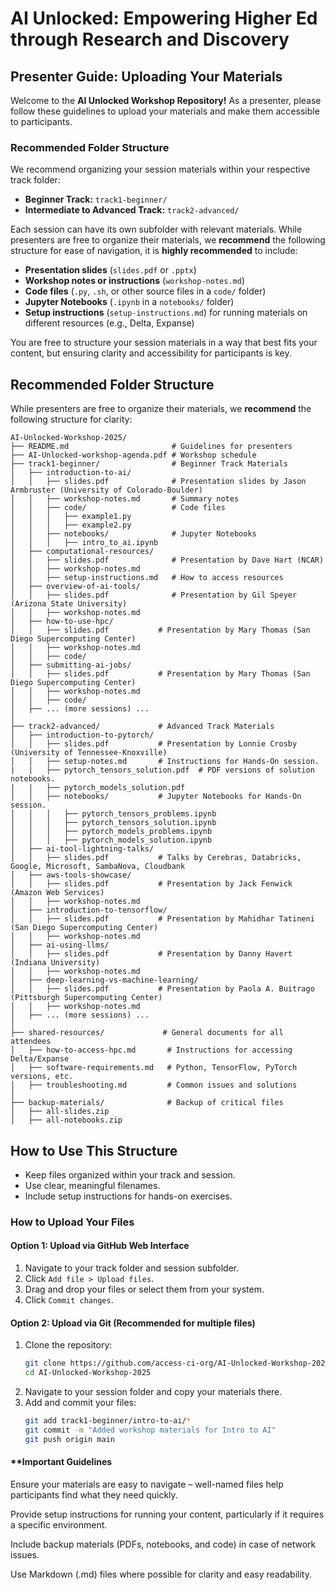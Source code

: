 # AI Unlocked: Empowering Higher Ed through Research and Discovery  
## **Presenter Guide: Uploading Your Materials**  

Welcome to the **AI Unlocked Workshop Repository!** As a presenter, please follow these guidelines to upload your materials and make them accessible to participants.  

### **Recommended Folder Structure**  
We recommend organizing your session materials within your respective track folder:  
- **Beginner Track:** `track1-beginner/`
- **Intermediate to Advanced Track:** `track2-advanced/`

Each session can have its own subfolder with relevant materials. While presenters are free to organize their materials, we **recommend** the following structure for ease of navigation, it is **highly recommended** to include:  
- **Presentation slides** (`slides.pdf` or `.pptx`)  
- **Workshop notes or instructions** (`workshop-notes.md`)  
- **Code files** (`.py`, `.sh`, or other source files in a `code/` folder)  
- **Jupyter Notebooks** (`.ipynb` in a `notebooks/` folder)  
- **Setup instructions** (`setup-instructions.md`) for running materials on different resources (e.g., Delta, Expanse)  

You are free to structure your session materials in a way that best fits your content, but ensuring clarity and accessibility for participants is key.  

## Recommended Folder Structure

While presenters are free to organize their materials, we **recommend** the following structure for clarity:


```
AI-Unlocked-Workshop-2025/
├── README.md                       # Guidelines for presenters
├── AI-Unlocked-workshop-agenda.pdf # Workshop schedule
├── track1-beginner/                # Beginner Track Materials
│   ├── introduction-to-ai/          
│   │   ├── slides.pdf              # Presentation slides by Jason Armbruster (University of Colorado-Boulder)
│   │   ├── workshop-notes.md       # Summary notes
│   │   ├── code/                   # Code files
│   │   │   ├── example1.py
│   │   │   ├── example2.py
│   │   ├── notebooks/              # Jupyter Notebooks
│   │   │   ├── intro_to_ai.ipynb
│   ├── computational-resources/
│   │   ├── slides.pdf              # Presentation by Dave Hart (NCAR)
│   │   ├── workshop-notes.md
│   │   ├── setup-instructions.md   # How to access resources
│   ├── overview-of-ai-tools/
│   │   ├── slides.pdf              # Presentation by Gil Speyer (Arizona State University)
│   │   ├── workshop-notes.md
│   ├── how-to-use-hpc/
│   │   ├── slides.pdf           # Presentation by Mary Thomas (San Diego Supercomputing Center)
│   │   ├── workshop-notes.md
│   │   ├── code/
│   ├── submitting-ai-jobs/
│   │   ├── slides.pdf           # Presentation by Mary Thomas (San Diego Supercomputing Center)
│   │   ├── workshop-notes.md
│   │   ├── code/
│   ├── ... (more sessions) ...
│
├── track2-advanced/             # Advanced Track Materials
│   ├── introduction-to-pytorch/ 
│   │   ├── slides.pdf           # Presentation by Lonnie Crosby (University of Tennessee-Knoxville)
│   │   ├── setup-notes.md       # Instructions for Hands-On session.
|   |   ├── pytorch_tensors_solution.pdf  # PDF versions of solution notebooks.
|   |   ├── pytorch_models_solution.pdf
│   │   ├── notebooks/           # Jupyter Notebooks for Hands-On session.
│   │   │   ├── pytorch_tensors_problems.ipynb
│   │   │   ├── pytorch_tensors_solution.ipynb
│   │   │   ├── pytorch_models_problems.ipynb
│   │   │   ├── pytorch_models_solution.ipynb
│   ├── ai-tool-lightning-talks/
│   │   ├── slides.pdf           # Talks by Cerebras, Databricks, Google, Microsoft, SambaNova, Cloudbank
│   ├── aws-tools-showcase/
│   │   ├── slides.pdf           # Presentation by Jack Fenwick (Amazon Web Services)
│   │   ├── workshop-notes.md
│   ├── introduction-to-tensorflow/
│   │   ├── slides.pdf           # Presentation by Mahidhar Tatineni (San Diego Supercomputing Center)
│   │   ├── workshop-notes.md
│   ├── ai-using-llms/
│   │   ├── slides.pdf           # Presentation by Danny Havert (Indiana University)
│   │   ├── workshop-notes.md
│   ├── deep-learning-vs-machine-learning/
│   │   ├── slides.pdf           # Presentation by Paola A. Buitrago (Pittsburgh Supercomputing Center)
│   │   ├── workshop-notes.md
│   ├── ... (more sessions) ...
│
├── shared-resources/             # General documents for all attendees
│   ├── how-to-access-hpc.md       # Instructions for accessing Delta/Expanse
│   ├── software-requirements.md   # Python, TensorFlow, PyTorch versions, etc.
│   ├── troubleshooting.md         # Common issues and solutions
│
├── backup-materials/              # Backup of critical files
│   ├── all-slides.zip
│   ├── all-notebooks.zip

```

## How to Use This Structure
- Keep files organized within your track and session.
- Use clear, meaningful filenames.
- Include setup instructions for hands-on exercises.


### **How to Upload Your Files**  
#### **Option 1: Upload via GitHub Web Interface**
1. Navigate to your track folder and session subfolder.  
2. Click `Add file > Upload files`.  
3. Drag and drop your files or select them from your system.  
4. Click `Commit changes`.  

#### **Option 2: Upload via Git (Recommended for multiple files)**
1. Clone the repository:  
   ```bash
   git clone https://github.com/access-ci-org/AI-Unlocked-Workshop-2025.git
   cd AI-Unlocked-Workshop-2025
2. Navigate to your session folder and copy your materials there.
3. Add and commit your files:
   ```bash
   git add track1-beginner/intro-to-ai/*
   git commit -m "Added workshop materials for Intro to AI"
   git push origin main

#### **Important Guidelines

Ensure your materials are easy to navigate – well-named files help participants find what they need quickly.

Provide setup instructions for running your content, particularly if it requires a specific environment.

Include backup materials (PDFs, notebooks, and code) in case of network issues.

Use Markdown (.md) files where possible for clarity and easy readability.



